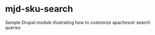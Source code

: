 mjd-sku-search
==============

Sample Drupal module illustrating how to customize apachesolr search queries